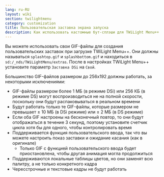 ```yaml
---
lang: ru-RU
layout: wiki
section: twilightmenu
category: customization
title: Пользовательская заставка экрана запуска
description: Как использовать кастомные бут-сплэши для TWiLight Menu++
---
```


Вы можете использовать свои GIF-файлы для создания пользовательских заставок при загрузке TWiLight Menu++. Они должны называться `splashtop.gif` и `splashbottom.gif` и находиться в `sd:/_nds/TWiLightMenu/extras`. После в настройках TWiLight Menu++ установите параметр `Заставка DSi` на `Свой`.

Большинство GIF-файлов размером до 256x192 должны работать, за некоторыми исключениями:
- GIF-файлы размером более 1 МБ (в режиме DSi) или 256 КБ (в режиме DS) могут воспроизводиться не на полной скорости, поскольку они будут распаковываться в реальном времени
- Будут работать только те GIF-файлы, которые размером не превышает ± 10 МБ (в DSi режиме) или ± 2 МБ (в DS режиме)
- Если оба GIF настроены на бесконечный повтор, то они будут отображаться в течение 3 секунд, поэтому установите счетчик цикла хотя бы для одного, чтобы контролировать время
- Поддерживается функция пользовательского ввода, так что вы можете настроить показ заставки и ожидание касания (как в оригинале)
    - Только GIF с функцией пользовательского ввода будет приостановлена, чтобы другая анимация могла продолжиться
- Поддерживаются локальные таблицы цветов, но они заменят всю палитру, а не только конкретного кадра
- Чересстрочные и текстовые кадры не будут работать
